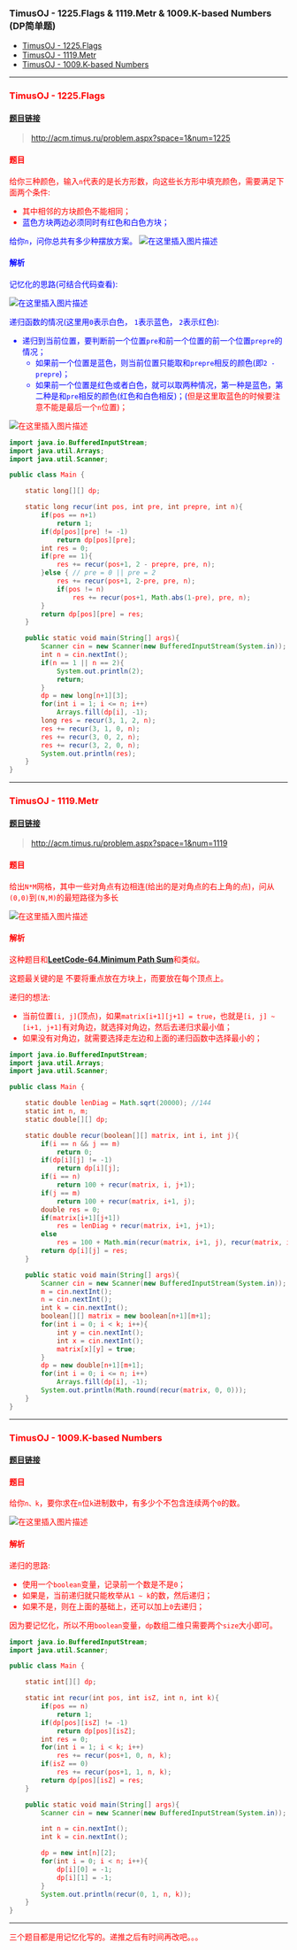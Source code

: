 ﻿### TimusOJ - 1225.Flags &  1119.Metr &  1009.K-based Numbers (DP简单题)

* [TimusOJ - 1225.Flags](#1)
* [TimusOJ - 1119.Metr](#timusoj---1119metr)
* [TimusOJ - 1009.K-based Numbers](#timusoj---1009k-based-numbers)

***

### <font color = red id = "1">TimusOJ - 1225.Flags
#### [题目链接](http://acm.timus.ru/problem.aspx?space=1&num=1225)

> http://acm.timus.ru/problem.aspx?space=1&num=1225

#### 题目

给你三种颜色，输入`n`代表的是长方形数，向这些长方形中填充颜色，需要满足下面两个条件:

* 其中相邻的方块颜色不能相同；
* <font color = blue>蓝色方块两边必须同时有红色和白色方块；

给你`n`，问你总共有多少种摆放方案。
![在这里插入图片描述](images/1225_t.png)
#### 解析
记忆化的思路(可结合代码查看): 

![在这里插入图片描述](images/1225_s.png)

递归函数的情况(这里用`0`表示白色， `1`表示蓝色， `2`表示红色):

* 递归到当前位置，要判断前一个位置`pre`和前一个位置的前一个位置`prepre`的情况；
	* 如果前一个位置是蓝色，则当前位置只能取和`prepre`相反的颜色(即`2 - prepre`)；
	* 如果前一个位置是红色或者白色，就可以取两种情况，第一种是蓝色，第二种是和`pre`相反的颜色(红色和白色相反)；(<font color = red>但是这里取蓝色的时候要注意不能是最后一个`n`位置)；

![在这里插入图片描述](images/1225_s2.png)
```java
import java.io.BufferedInputStream;
import java.util.Arrays;
import java.util.Scanner;

public class Main {

    static long[][] dp;

    static long recur(int pos, int pre, int prepre, int n){
        if(pos == n+1)
            return 1;
        if(dp[pos][pre] != -1)
            return dp[pos][pre];
        int res = 0;
        if(pre == 1){
            res += recur(pos+1, 2 - prepre, pre, n);
        }else { // pre = 0 || pre = 2
            res += recur(pos+1, 2-pre, pre, n);
            if(pos != n)
                res += recur(pos+1, Math.abs(1-pre), pre, n);
        }
        return dp[pos][pre] = res;
    }

    public static void main(String[] args){
        Scanner cin = new Scanner(new BufferedInputStream(System.in));
        int n = cin.nextInt();
        if(n == 1 || n == 2){
            System.out.println(2);
            return;
        }
        dp = new long[n+1][3];
        for(int i = 1; i <= n; i++)
            Arrays.fill(dp[i], -1);
        long res = recur(3, 1, 2, n);
        res += recur(3, 1, 0, n);
        res += recur(3, 0, 2, n);
        res += recur(3, 2, 0, n);
        System.out.println(res);
    }
}
```

***
### <font color = red id = "2">TimusOJ - 1119.Metr
#### [题目链接](http://acm.timus.ru/problem.aspx?space=1&num=1119)

> http://acm.timus.ru/problem.aspx?space=1&num=1119

#### 题目

 给出`N*M`网格，其中一些对角点有边相连(<font color = red>给出的是对角点的右上角的点</font>)，问从`(0,0)`到`(N,M)`的最短路径为多长

![在这里插入图片描述](images/1119_t.png)
#### 解析

这种题目和[**LeetCode-64.Minimum Path Sum**](https://blog.csdn.net/zxzxzx0119/article/details/81227300)和类似。

这题最关键的是 <font color = red>不要将重点放在方块上，而要放在每个顶点上。</font>

递归的想法:

* 当前位置`[i, j]`(顶点)，如果`matrix[i+1][j+1] = true`，也就是`[i, j] ~ [i+1, j+1]`有对角边，就选择对角边，然后去递归求最小值；
* 如果没有对角边，就需要选择走左边和上面的递归函数中选择最小的；

```java
import java.io.BufferedInputStream;
import java.util.Arrays;
import java.util.Scanner;

public class Main {

    static double lenDiag = Math.sqrt(20000); //144
    static int n, m;
    static double[][] dp;

    static double recur(boolean[][] matrix, int i, int j){
        if(i == n && j == m)
            return 0;
        if(dp[i][j] != -1)
            return dp[i][j];
        if(i == n)
            return 100 + recur(matrix, i, j+1);
        if(j == m)
            return 100 + recur(matrix, i+1, j);
        double res = 0;
        if(matrix[i+1][j+1])
            res = lenDiag + recur(matrix, i+1, j+1);
        else
            res = 100 + Math.min(recur(matrix, i+1, j), recur(matrix, i, j+1));
        return dp[i][j] = res;
    }

    public static void main(String[] args){
        Scanner cin = new Scanner(new BufferedInputStream(System.in));
        m = cin.nextInt();
        n = cin.nextInt();
        int k = cin.nextInt();
        boolean[][] matrix = new boolean[n+1][m+1];
        for(int i = 0; i < k; i++){
            int y = cin.nextInt();
            int x = cin.nextInt();
            matrix[x][y] = true;
        }
        dp = new double[n+1][m+1];
        for(int i = 0; i <= n; i++)
            Arrays.fill(dp[i], -1);
        System.out.println(Math.round(recur(matrix, 0, 0)));
    }
}
```

***
### <font color = red id = "3">TimusOJ - 1009.K-based Numbers

#### [题目链接](http://acm.timus.ru/problem.aspx?space=1&num=1009)
#### 题目
给你`n、k`，要你求在`n`位`k`进制数中，有多少个不包含连续两个`0`的数。

![在这里插入图片描述](images/1009_t.png)
#### 解析

递归的思路:

* 使用一个`boolean`变量，记录前一个数是不是`0`；
* 如果是，当前递归就只能枚举从`1 ~ k`的数，然后递归；
* 如果不是，则在上面的基础上，还可以加上`0`去递归；

因为要记忆化，所以不用`boolean`变量，`dp`数组二维只需要两个`size`大小即可。


```java
import java.io.BufferedInputStream;
import java.util.Scanner;

public class Main {

    static int[][] dp;

    static int recur(int pos, int isZ, int n, int k){
        if(pos == n)
            return 1;
        if(dp[pos][isZ] != -1)
            return dp[pos][isZ];
        int res = 0;
        for(int i = 1; i < k; i++)
            res += recur(pos+1, 0, n, k);
        if(isZ == 0)
            res += recur(pos+1, 1, n, k);
        return dp[pos][isZ] = res;
    }

    public static void main(String[] args){
        Scanner cin = new Scanner(new BufferedInputStream(System.in));

        int n = cin.nextInt();
        int k = cin.nextInt();

        dp = new int[n][2];
        for(int i = 0; i < n; i++){
            dp[i][0] = -1;
            dp[i][1] = -1;
        }
        System.out.println(recur(0, 1, n, k));
    }
}
```

***

三个题目都是用记忆化写的。递推之后有时间再改吧。。。

